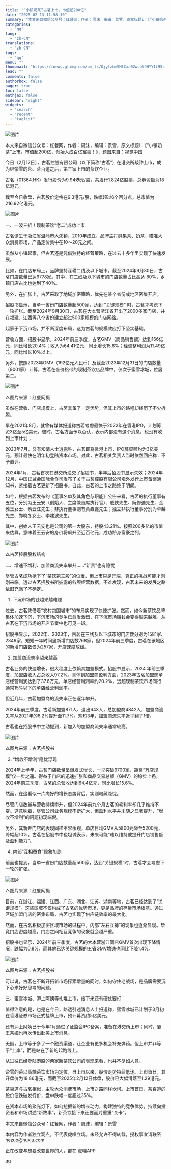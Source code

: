 ```yaml
---
title: "“小镇奶茶”古茗上市，市值超200亿"
date: "2025-02-13 11:58:10"
summary: "本文来自微信公众号：红餐网，作者：周沫，编辑：景雪，原文标题i：《“小镇奶茶”上市，市值超200亿..."
categories:
  - "qq"
lang:
  - "zh-CN"
translations:
  - "zh-CN"
tags:
  - "qq"
menu: ""
thumbnail: "https://inews.gtimg.com/om_ls/Ojylzhm9MtCxa02wsol9HYY1L95smzWYIhlFNWK17jMOkAA_640360/0"
lead: ""
comments: false
authorbox: false
pager: true
toc: false
mathjax: false
sidebar: "right"
widgets:
  - "search"
  - "recent"
  - "taglist"
---
```


![图片](https://inews.gtimg.com/om_bt/OlHhQn9pDQ4NVupx9sLPE-BVfAIwoSkM2LNCDc8KuvuCcAA/1000)

本文来自微信公众号：红餐网，作者：周沫，编辑：景雪，原文标题i：《“小镇奶茶”上市，市值超200亿，创始人成百亿富豪！》，题图来自：视觉中国

今日（2月12日），古茗控股有限公司（以下简称“古茗”）在港交所敲钟上市，成为继奈雪的茶、茶百道之后，第三家上市的茶饮企业。

古茗（01364.HK）发行股价为9.94港元/股，共发行1.824亿股票，总募资额为18亿港元。

截至今日收盘，古茗股价定格在9.3港元/股，跌幅超过6个百分点，总市值为216.92亿港元。

![图片](https://inews.gtimg.com/om_bt/OId8iAB9mLY84j6bxHARoFGcMyZjk-GtHrAlumsHXFWvsAA/641)

一、一波三折！现制茶饮“老二”成功上市

古茗诞生于浙江省温岭市大溪镇，2010年成立，品牌主打鲜果茶、奶茶，瞄准大众消费市场，产品定价集中在10～20元之间。

虽然从小镇起家，但古茗还是凭借独特的经营策略，在过去十多年里实现了快速发展。

比如，在门店布局上，品牌坚持深耕二线及以下城市。截至2024年9月30日，古茗门店数量已达9778家。其中，在二线及以下城市的门店数量占比高达 80%，乡镇门店占比也达到了40%。

另外，在扩张上，古茗采取了地域加密策略，优先在某个省份或地区密集开店。

招股书显示，当单一省份门店数量超500家，达到 “关键规模” 时，古茗才考虑下一轮扩张。截至2024年9月30日，古茗在大本营浙江省开出了2000多家门店，并在福建、江西等八个省份建立超过500家规模的门店网络。

起家于下沉市场，并不断深度布局，这为古茗的规模效应打下坚实基础。

营收方面，招股书显示，2024年前三季度，古茗GMV（商品销售额）达到166亿元，同比增长20.4%；收入为64.41亿元，同比增长15.6%；经调整利润为11.49亿元，同比增长10%以上。

另外，按照2023年GMV（192亿元人民币）及截至2023年12月31日的门店数量（9001家）计算，古茗在全价格带的现制茶饮店品牌中，仅次于蜜雪冰城，位居第二。

![图片](https://inews.gtimg.com/om_bt/OvOKaUCsnmGkyjEubgEUiPLr46Tk163wtDEs4FIw2m4bUAA/641)

△图片来源：红餐网摄

虽然在营收、门店规模上，古茗具备了一定优势，但其上市的路程却经历了不少折腾。

早在2021年8月，就曾有媒体报道称古茗考虑最快于2022年在香港IPO，计划筹资3亿至5亿美元。彼时，古茗方面予以否认，表示内部没有这个消息，也没有收到上市计划；

2023年7月，又有知情人士透露称，古茗即将赴港上市，IPO募资额约为3亿美元，预计最快在明年初登陆资本市场。对此，古茗相关负责人当时依然回应称：不予置评。

2024年1月，古茗首次在港交所递交了招股书，半年后招股书显示失效；2024年12月，中国证监会国际合作司发布了关于古茗控股有限公司境外发行上市备案通知书，紧接着古茗更新了招股书。自此，古茗的上市之路终于明朗。

如今，根据古茗发布的《董事名单及其角色与职能》公告来看，古茗的执行董事有五位，分别为王云安（创始人、主席兼首席执行官）、戚侠先生、阮修迪先生、金雅玉女士、蔡云江先生；非执行董事则有黄垚鑫先生；独立非执行董事分别为卓越先生、郑晓冬女士、李建波先生。

其中，创始人王云安也是公司的第一大股东，持股43.21%。按照200多亿的市值来估算，意味着王云安的身价将飙升至近百亿元，成功跻身富豪之列。

![图片](https://inews.gtimg.com/om_bt/Ot9fcxknrhoYexuRJf7gL8RC3hrcBKifzqEpMZwZeJCMwAA/641)

△古茗控股股权结构

二、增速不增利、加盟商流失率攀升……“新贵”也有隐忧

尽管古茗成功抢下了“茶饮第三股”的位置，但上市只是开端，真正的挑战可能才刚刚来临。透过古茗招股书所披露的各项经营数据，不难发现，古茗未来的发展之路依旧充满了不确定。

1. 下沉市场的钱越来越难赚

过去，古茗凭借着“农村包围城市”的布局实现了快速扩张。然而，如今新茶饮品牌集体加速下沉，下沉市场的竞争已愈发激烈，在下沉市场赚钱会变得越来越难，从古茗在下沉市场的开店节奏中也可见一斑。

招股书显示，2022年、2023年，古茗在三线及以下城市的门店数分别为1581家、2349家，短短一年时间里新增门店数768家，但2024年前三季度，古茗在该地区的新增门店数仅为257家，开店速度放缓。

2. 加盟商流失率越来越高

古茗业务的快速增长，很大程度上依赖其加盟模式。招股书显示，2024 年前三季度，加盟店收入占总收入97.2%。具体到加盟商盈利方面，2023年古茗加盟商单店经营利润达到了37.6万元，单店经营利润率约20.2%，远超现制茶饮市场同行通常15%以下的单店经营利润率。

但近几年，古茗加盟商的流失率正在逐年攀升。

2024年前三季度，古茗新加盟871人、退出643人，总加盟商4842人，加盟商流失率从2021年的6.2%提升至11.7%。短短3年，加盟商流失率近乎翻了1倍。

古茗也在招股书中主动提到，新加入的加盟商流失率通常较高。

![图片](https://inews.gtimg.com/om_bt/OU8_efIeLd5hzrTr8EsaTo2BQ6K6LDX97TuTaBLY6pddgAA/641)

△图片来源：古茗招股书

3. “增收不增利”隐忧浮现

2024年上半年，古茗门店数量呈爆发式增长，一举突破9700家，距离“万店规模”仅一步之遥。得益于门店的迅速扩张和商品交易总额（GMV）的稳步上扬，2024年前三季度，古茗的总营收达到64.4亿元，同比增长15.6%。

然而，在这看似一片向好的增长态势背后，实则暗藏隐忧。

尽管门店数量与营收持续攀升，但2024年前九个月古茗的毛利率却几乎维持不变。这意味着，尽管公司业务规模不断扩大，但盈利水平并未随之显著提升，“增收不增利”的问题初现端倪。

另外，其新开门店的表现同样不容乐观，单店日均GMV从5800元降至5200元，降幅超10%。古茗在招股书中也坦诚表示，未来可能“难以维持或提升门店销售额及盈利能力”。

4. 内部“互相蚕食”现象加剧

前面也提到，当单一省份门店数量超500家，达到“关键规模”时，古茗才会考虑下一轮的扩张。

![图片](https://inews.gtimg.com/om_bt/OUaXc-ePgL6bqKZGG8-F0_JqISwb3GOIAzPsb9u02BB08AA/641)

△图片来源：红餐网摄

目前，在浙江、福建、江西、广东、湖北、江苏、湖南等地，古茗已经达到了“关键规模”。这些区域不仅构成了古茗的优势市场，更是品牌的存量市场根基。通过区域加盟门店的密集布局，古茗也实现了供应链效率的最大化。

然而，在古茗积极加密区域市场的过程中，内部“左右互搏”的现象也逐渐显现。毕竟门店密度越高，门店之间相互竞争的现象就会越严重。

招股书也显示，2024年前三季度，古茗的大本营浙江同店GMV首次出现下降情况，跌幅为0.8%，而其他已达关键规模的五省GMV增速也同比下降1.4%。

![图片](https://inews.gtimg.com/om_bt/O2xAwf6-w2ZpQ5qxLwOk08MMcjvMWn_5iypJ2WLuRDIaEAA/641)

△图片来源：古茗招股书

可以说，古茗在不断开拓新市场探索增量的同时，如何守住老战场，是品牌需要沉下心来好好思考的问题。

三、蜜雪冰城、沪上阿姨等扎堆上市，接下来还有硬仗要打

值得注意的是，也是在今日，路透引述消息人士报道称，蜜雪冰城已计划于3月初在香港证券市场正式挂牌上市，预计募资约5亿美元。

还有沪上阿姨已于今年1月通过了证监会IPO备案，准备在港交所上市；同时，霸王茶姬也再次传出赴美上市消息。

无疑，上市等于多了一个融资渠道，让企业有更多机会补充弹药。但上市并非等于“上岸”，而是站在了新的起跑线上。

从过往已经登陆港股的两家新茶饮公司的表现来看，也并不尽如人意。

奈雪的茶以高端茶饮市场为定位，自上市以来，股价走势持续低迷。上市首日，其开盘价为18.86港元，而截至2025年2月12日休盘，股价已大幅滑落至1.29港元。

茶百道与古茗相似，主攻大众消费市场，上市之路同样坎坷。上市首日，茶百道的股价便跌破发行价，盘中跌幅一度超过35%。

在资本市场的聚光灯下，如何挖掘新的增长动力，构建独特的竞争优势，持续向投资者和市场讲述“新故事”，新茶饮接下来还要面对重重“关卡”。

本文来自微信公众号：红餐网，作者：周沫，编辑：景雪

本内容为作者独立观点，不代表虎嗅立场。未经允许不得转载，授权事宜请联系 hezuo@huxiu.com

正在改变与想要改变世界的人，都在 虎嗅APP

[qq](https://new.qq.com/rain/a/20250213A03NSN00)
